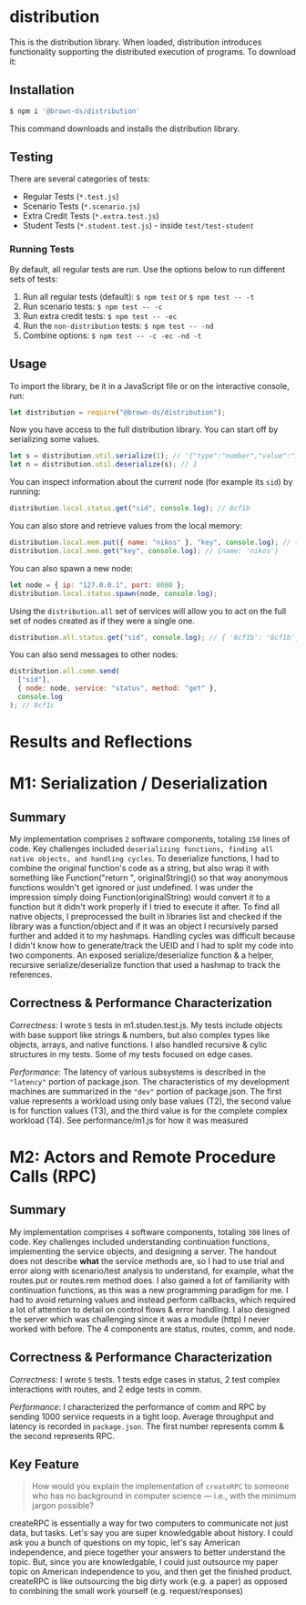 # distribution

This is the distribution library. When loaded, distribution introduces functionality supporting the distributed execution of programs. To download it:

## Installation

```sh
$ npm i '@brown-ds/distribution'
```

This command downloads and installs the distribution library.

## Testing

There are several categories of tests:

- Regular Tests (`*.test.js`)
- Scenario Tests (`*.scenario.js`)
- Extra Credit Tests (`*.extra.test.js`)
- Student Tests (`*.student.test.js`) - inside `test/test-student`

### Running Tests

By default, all regular tests are run. Use the options below to run different sets of tests:

1. Run all regular tests (default): `$ npm test` or `$ npm test -- -t`
2. Run scenario tests: `$ npm test -- -c`
3. Run extra credit tests: `$ npm test -- -ec`
4. Run the `non-distribution` tests: `$ npm test -- -nd`
5. Combine options: `$ npm test -- -c -ec -nd -t`

## Usage

To import the library, be it in a JavaScript file or on the interactive console, run:

```js
let distribution = require("@brown-ds/distribution");
```

Now you have access to the full distribution library. You can start off by serializing some values.

```js
let s = distribution.util.serialize(1); // '{"type":"number","value":"1"}'
let n = distribution.util.deserialize(s); // 1
```

You can inspect information about the current node (for example its `sid`) by running:

```js
distribution.local.status.get("sid", console.log); // 8cf1b
```

You can also store and retrieve values from the local memory:

```js
distribution.local.mem.put({ name: "nikos" }, "key", console.log); // {name: 'nikos'}
distribution.local.mem.get("key", console.log); // {name: 'nikos'}
```

You can also spawn a new node:

```js
let node = { ip: "127.0.0.1", port: 8080 };
distribution.local.status.spawn(node, console.log);
```

Using the `distribution.all` set of services will allow you to act
on the full set of nodes created as if they were a single one.

```js
distribution.all.status.get("sid", console.log); // { '8cf1b': '8cf1b', '8cf1c': '8cf1c' }
```

You can also send messages to other nodes:

```js
distribution.all.comm.send(
  ["sid"],
  { node: node, service: "status", method: "get" },
  console.log
); // 8cf1c
```

# Results and Reflections

# M1: Serialization / Deserialization

## Summary

My implementation comprises `2` software components, totaling `150` lines of code. Key challenges included `deserializing functions, finding all native objects, and handling cycles`. To deserialize functions, I had to combine the original function's code as a string, but also wrap it with something like Function("return ", originalString)() so that way anonymous functions wouldn't get ignored or just undefined. I was under the impression simply doing Function(originalString) would convert it to a function but it didn't work properly if I tried to execute it after. To find all native objects, I preprocessed the built in libraries list and checked if the library was a function/object and if it was an object I recursively parsed further and added it to my hashmaps. Handling cycles was difficult because I didn't know how to generate/track the UEID and I had to split my code into two components. An exposed serialize/deserialize function & a helper, recursive serialize/deserialize function that used a hashmap to track the references.

## Correctness & Performance Characterization

_Correctness_: I wrote `5` tests in m1.studen.test.js. My tests include objects with base support like strings & numbers, but also complex types like objects, arrays,
and native functions. I also handled recursive & cylic structures in my tests. Some of my tests focused on edge cases.

_Performance_: The latency of various subsystems is described in the `"latency"` portion of package.json. The characteristics of my development machines are summarized in the `"dev"` portion of package.json. The first value represents a workload using only base values (T2), the second value is for function values (T3), and the third value is for the complete complex workload (T4). See performance/m1.js for how it was measured

# M2: Actors and Remote Procedure Calls (RPC)

## Summary

My implementation comprises `4` software components, totaling `300` lines of code. Key challenges included understanding continuation functions, implementing the service objects, and designing a server. The handout does not describe **what** the service methods are, so I had to use trial and error along with scenario/test analysis to understand, for example, what the routes.put or routes.rem method does. I also gained a lot of familiarity with continuation functions, as this was a new programming paradigm for me. I had to avoid returning values and instead perform callbacks, which required a lot of attention to detail on control flows & error handling. I also designed the server which was challenging since it was a module (http) I never worked with before. The 4 components are status, routes, comm, and node.

## Correctness & Performance Characterization

_Correctness_: I wrote `5` tests. 1 tests edge cases in status, 2 test complex interactions with routes, and 2 edge tests in comm.

_Performance_: I characterized the performance of comm and RPC by sending 1000 service requests in a tight loop. Average throughput and latency is recorded in `package.json`. The first number represents comm & the second represents RPC.

## Key Feature

> How would you explain the implementation of `createRPC` to someone who has no background in computer science — i.e., with the minimum jargon possible?

createRPC is essentially a way for two computers to communicate not just data, but tasks. Let's say you are super knowledgable about history. I could ask you a bunch of questions on my topic, let's say American independence, and piece together your answers to better understand the topic. But, since you are knowledgable, I could just outsource my paper topic on American independence to you, and then get the finished product. createRPC is like outsourcing the big dirty work (e.g. a paper) as opposed to combining the small work yourself (e.g. request/responses)

